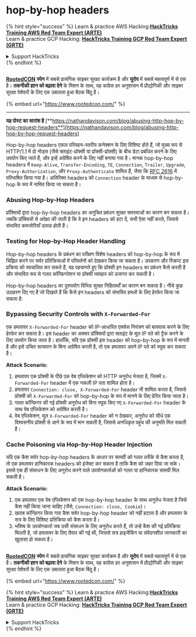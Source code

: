 # hop-by-hop headers

{% hint style="success" %}
Learn & practice AWS Hacking:<img src="../.gitbook/assets/arte.png" alt="" data-size="line">[**HackTricks Training AWS Red Team Expert (ARTE)**](https://training.hacktricks.xyz/courses/arte)<img src="../.gitbook/assets/arte.png" alt="" data-size="line">\
Learn & practice GCP Hacking: <img src="../.gitbook/assets/grte.png" alt="" data-size="line">[**HackTricks Training GCP Red Team Expert (GRTE)**<img src="../.gitbook/assets/grte.png" alt="" data-size="line">](https://training.hacktricks.xyz/courses/grte)

<details>

<summary>Support HackTricks</summary>

* Check the [**subscription plans**](https://github.com/sponsors/carlospolop)!
* **Join the** 💬 [**Discord group**](https://discord.gg/hRep4RUj7f) or the [**telegram group**](https://t.me/peass) or **follow** us on **Twitter** 🐦 [**@hacktricks\_live**](https://twitter.com/hacktricks\_live)**.**
* **Share hacking tricks by submitting PRs to the** [**HackTricks**](https://github.com/carlospolop/hacktricks) and [**HackTricks Cloud**](https://github.com/carlospolop/hacktricks-cloud) github repos.

</details>
{% endhint %}

<figure><img src="https://files.gitbook.com/v0/b/gitbook-x-prod.appspot.com/o/spaces%2F-L_2uGJGU7AVNRcqRvEi%2Fuploads%2FelPCTwoecVdnsfjxCZtN%2Fimage.png?alt=media&#x26;token=9ee4ff3e-92dc-471c-abfe-1c25e446a6ed" alt=""><figcaption></figcaption></figure>

[**RootedCON**](https://www.rootedcon.com/) **स्पेन** में सबसे प्रासंगिक साइबर सुरक्षा कार्यक्रम है और **यूरोप** में सबसे महत्वपूर्ण में से एक है। **तकनीकी ज्ञान को बढ़ावा देने** के मिशन के साथ, यह कांग्रेस हर अनुशासन में प्रौद्योगिकी और साइबर सुरक्षा पेशेवरों के लिए एक उबालता हुआ बैठक बिंदु है।

{% embed url="https://www.rootedcon.com/" %}

***

**यह पोस्ट का सारांश है** [**https://nathandavison.com/blog/abusing-http-hop-by-hop-request-headers**](https://nathandavison.com/blog/abusing-http-hop-by-hop-request-headers)

Hop-by-hop headers एकल परिवहन-स्तरीय कनेक्शन के लिए विशिष्ट होते हैं, जो मुख्य रूप से HTTP/1.1 में दो नोड्स (जैसे क्लाइंट-प्रॉक्सी या प्रॉक्सी-प्रॉक्सी) के बीच डेटा प्रबंधित करने के लिए उपयोग किए जाते हैं, और इन्हें अग्रेषित करने के लिए नहीं बनाया गया है। मानक hop-by-hop headers में `Keep-Alive`, `Transfer-Encoding`, `TE`, `Connection`, `Trailer`, `Upgrade`, `Proxy-Authorization`, और `Proxy-Authenticate` शामिल हैं, जैसा कि [RFC 2616](https://tools.ietf.org/html/rfc2616#section-13.5.1) में परिभाषित किया गया है। अतिरिक्त headers को `Connection` header के माध्यम से hop-by-hop के रूप में नामित किया जा सकता है।

### Abusing Hop-by-Hop Headers

प्रॉक्सियों द्वारा hop-by-hop headers का अनुचित प्रबंधन सुरक्षा समस्याओं का कारण बन सकता है। जबकि प्रॉक्सियों से अपेक्षा की जाती है कि वे इन headers को हटा दें, सभी ऐसा नहीं करते, जिससे संभावित कमजोरियाँ उत्पन्न होती हैं।

### Testing for Hop-by-Hop Header Handling

Hop-by-hop headers के प्रबंधन का परीक्षण विशेष headers को hop-by-hop के रूप में चिह्नित करने पर सर्वर प्रतिक्रियाओं में परिवर्तनों को देखकर किया जा सकता है। उपकरण और स्क्रिप्ट इस प्रक्रिया को स्वचालित कर सकते हैं, यह पहचानते हुए कि प्रॉक्सी इन headers का प्रबंधन कैसे करती है और संभावित रूप से गलत कॉन्फ़िगरेशन या प्रॉक्सी व्यवहार को उजागर कर सकती है।

Hop-by-hop headers का दुरुपयोग विभिन्न सुरक्षा निहितार्थों का कारण बन सकता है। नीचे कुछ उदाहरण दिए गए हैं जो दिखाते हैं कि कैसे इन headers को संभावित हमलों के लिए हेरफेर किया जा सकता है:

### Bypassing Security Controls with `X-Forwarded-For`

एक हमलावर `X-Forwarded-For` header को IP-आधारित एक्सेस नियंत्रण को बायपास करने के लिए हेरफेर कर सकता है। इस header का अक्सर प्रॉक्सियों द्वारा क्लाइंट के मूल IP पते को ट्रैक करने के लिए उपयोग किया जाता है। हालाँकि, यदि एक प्रॉक्सी इस header को hop-by-hop के रूप में मानती है और इसे उचित सत्यापन के बिना अग्रेषित करती है, तो एक हमलावर अपने IP पते को स्पूफ कर सकता है।

**Attack Scenario:**

1. हमलावर एक प्रॉक्सी के पीछे एक वेब एप्लिकेशन को HTTP अनुरोध भेजता है, जिसमें `X-Forwarded-For` header में एक नकली IP पता शामिल होता है।
2. हमलावर `Connection: close, X-Forwarded-For` header भी शामिल करता है, जिससे प्रॉक्सी को `X-Forwarded-For` को hop-by-hop के रूप में मानने के लिए प्रेरित किया जाता है।
3. गलत कॉन्फ़िगर की गई प्रॉक्सी अनुरोध को बिना स्पूफ किए गए `X-Forwarded-For` header के साथ वेब एप्लिकेशन को अग्रेषित करती है।
4. वेब एप्लिकेशन, मूल `X-Forwarded-For` header को न देखकर, अनुरोध को सीधे एक विश्वसनीय प्रॉक्सी से आने के रूप में मान सकती है, जिससे अनधिकृत पहुंच की अनुमति मिल सकती है।

### Cache Poisoning via Hop-by-Hop Header Injection

यदि एक कैश सर्वर hop-by-hop headers के आधार पर सामग्री को गलत तरीके से कैश करता है, तो एक हमलावर हानिकारक headers को इंजेक्ट कर सकता है ताकि कैश को ज़हर दिया जा सके। इससे एक ही संसाधन के लिए अनुरोध करने वाले उपयोगकर्ताओं को गलत या हानिकारक सामग्री मिल सकती है।

**Attack Scenario:**

1. एक हमलावर एक वेब एप्लिकेशन को एक hop-by-hop header के साथ अनुरोध भेजता है जिसे कैश नहीं किया जाना चाहिए (जैसे, `Connection: close, Cookie`)।
2. खराब कॉन्फ़िगर किया गया कैश सर्वर hop-by-hop header को नहीं हटाता है और हमलावर के सत्र के लिए विशिष्ट प्रतिक्रिया को कैश करता है।
3. भविष्य के उपयोगकर्ता जब उसी संसाधन के लिए अनुरोध करते हैं, तो उन्हें कैश की गई प्रतिक्रिया मिलती है, जो हमलावर के लिए तैयार की गई थी, जिससे सत्र हाइजैकिंग या संवेदनशील जानकारी का खुलासा हो सकता है।

<figure><img src="https://files.gitbook.com/v0/b/gitbook-x-prod.appspot.com/o/spaces%2F-L_2uGJGU7AVNRcqRvEi%2Fuploads%2FelPCTwoecVdnsfjxCZtN%2Fimage.png?alt=media&#x26;token=9ee4ff3e-92dc-471c-abfe-1c25e446a6ed" alt=""><figcaption></figcaption></figure>

[**RootedCON**](https://www.rootedcon.com/) **स्पेन** में सबसे प्रासंगिक साइबर सुरक्षा कार्यक्रम है और **यूरोप** में सबसे महत्वपूर्ण में से एक है। **तकनीकी ज्ञान को बढ़ावा देने** के मिशन के साथ, यह कांग्रेस हर अनुशासन में प्रौद्योगिकी और साइबर सुरक्षा पेशेवरों के लिए एक उबालता हुआ बैठक बिंदु है।

{% embed url="https://www.rootedcon.com/" %}

{% hint style="success" %}
Learn & practice AWS Hacking:<img src="../.gitbook/assets/arte.png" alt="" data-size="line">[**HackTricks Training AWS Red Team Expert (ARTE)**](https://training.hacktricks.xyz/courses/arte)<img src="../.gitbook/assets/arte.png" alt="" data-size="line">\
Learn & practice GCP Hacking: <img src="../.gitbook/assets/grte.png" alt="" data-size="line">[**HackTricks Training GCP Red Team Expert (GRTE)**<img src="../.gitbook/assets/grte.png" alt="" data-size="line">](https://training.hacktricks.xyz/courses/grte)

<details>

<summary>Support HackTricks</summary>

* Check the [**subscription plans**](https://github.com/sponsors/carlospolop)!
* **Join the** 💬 [**Discord group**](https://discord.gg/hRep4RUj7f) or the [**telegram group**](https://t.me/peass) or **follow** us on **Twitter** 🐦 [**@hacktricks\_live**](https://twitter.com/hacktricks\_live)**.**
* **Share hacking tricks by submitting PRs to the** [**HackTricks**](https://github.com/carlospolop/hacktricks) and [**HackTricks Cloud**](https://github.com/carlospolop/hacktricks-cloud) github repos.

</details>
{% endhint %}
